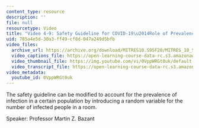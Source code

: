 ```yaml
---
content_type: resource
description: ''
file: null
resourcetype: Video
title: "Video 4-9: Safety Guideline for COVID-19\u2014Role of Prevalence of Infection"
uid: 785a4e5d-30a3-ff49-cf8d-047a249d5bfb
video_files:
  archive_url: https://archive.org/download/MITRES10.S95F20/MITRES_10_S95F20_0409_300k.mp4
  video_captions_file: https://open-learning-course-data-rc.s3.amazonaws.com/res-10-s95-physics-of-covid-19-transmission-fall-2020/bb871424dba359438c4ff00ce56cd75d_0VppWRGt0uk.vtt
  video_thumbnail_file: https://img.youtube.com/vi/0VppWRGt0uk/default.jpg
  video_transcript_file: https://open-learning-course-data-rc.s3.amazonaws.com/res-10-s95-physics-of-covid-19-transmission-fall-2020/03757f671a685d1711390e23e2edb81e_0VppWRGt0uk.pdf
video_metadata:
  youtube_id: 0VppWRGt0uk
---
```


The safety guideline can be modified to account for the prevalence of infection in a certain population by introducing a random variable for the number of infected people in a room.

Speaker: Professor Martin Z. Bazant
